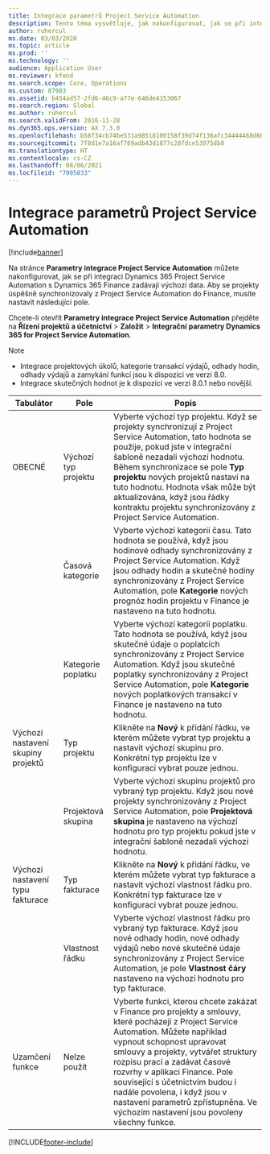 ```yaml
---
title: Integrace parametrů Project Service Automation
description: Tento téma vysvětluje, jak nakonfigurovat, jak se při integraci zadávají výchozí data Microsoft Dynamics 365 for Project Service Automation s Microsoft Dynamics 365 Finance.
author: ruhercul
ms.date: 03/03/2020
ms.topic: article
ms.prod: ''
ms.technology: ''
audience: Application User
ms.reviewer: kfend
ms.search.scope: Core, Operations
ms.custom: 87983
ms.assetid: b454ad57-2fd6-46c9-a77e-646de4153067
ms.search.region: Global
ms.author: ruhercul
ms.search.validFrom: 2016-11-28
ms.dyn365.ops.version: AX 7.3.0
ms.openlocfilehash: b58f34cb74be531a98518100158f39d74f136afc34444468d666cd4e9394af6f
ms.sourcegitcommit: 7f8d1e7a16af769adb43d1877c28fdce53975db8
ms.translationtype: HT
ms.contentlocale: cs-CZ
ms.lasthandoff: 08/06/2021
ms.locfileid: "7005833"
---
```

# <a name="project-service-automation-integration-parameters"></a>Integrace parametrů Project Service Automation

[!include[banner](../includes/banner.md)]

Na stránce **Parametry integrace Project Service Automation** můžete nakonfigurovat, jak se při integraci Dynamics 365 Project Service Automation s Dynamics 365 Finance zadávají výchozí data. Aby se projekty úspěšně synchronizovaly z Project Service Automation do Finance, musíte nastavit následující pole.

Chcete-li otevřít **Parametry integrace Project Service Automation** přejděte na **Řízení projektů a účetnictví** \> **Založit** \> **Integrační parametry Dynamics 365 for Project Service Automation**. 

> [!NOTE]
> - Integrace projektových úkolů, kategorie transakcí výdajů, odhady hodin, odhady výdajů a zamykání funkcí jsou k dispozici ve verzi 8.0.
> - Integrace skutečných hodnot je k dispozici ve verzi 8.0.1 nebo novější.


| Tabulátor                    | Pole                | Popis |
|------------------------|----------------------|-------------|
| OBECNÉ                | Výchozí typ projektu | Vyberte výchozí typ projektu. Když se projekty synchronizují z Project Service Automation, tato hodnota se použije, pokud jste v integrační šabloně nezadali výchozí hodnotu. Během synchronizace se pole **Typ projektu** nových projektů nastaví na tuto hodnotu. Hodnota však může být aktualizována, když jsou řádky kontraktu projektu synchronizovány z Project Service Automation. |
|                        | Časová kategorie        | Vyberte výchozí kategorii času. Tato hodnota se používá, když jsou hodinové odhady synchronizovány z Project Service Automation. Když jsou odhady hodin a skutečné hodiny synchronizovány z Project Service Automation, pole **Kategorie** nových prognóz hodin projektu v Finance je nastaveno na tuto hodnotu. |
|                        | Kategorie poplatku         | Vyberte výchozí kategorii poplatku. Tato hodnota se používá, když jsou skutečné údaje o poplatcích synchronizovány z Project Service Automation. Když jsou skutečné poplatky synchronizovány z Project Service Automation, pole **Kategorie** nových poplatkových transakcí v Finance je nastaveno na tuto hodnotu. |
| Výchozí nastavení skupiny projektů | Typ projektu         | Klikněte na **Nový** k přidání řádku, ve kterém můžete vybrat typ projektu a nastavit výchozí skupinu pro. Konkrétní typ projektu lze v konfiguraci vybrat pouze jednou. |
|                        | Projektová skupina        | Vyberte výchozí skupinu projektů pro vybraný typ projektu. Když jsou nové projekty synchronizovány z Project Service Automation, pole **Projektová skupina** je nastaveno na výchozí hodnotu pro typ projektu pokud jste v integrační šabloně nezadali výchozí hodnotu. |
| Výchozí nastavení typu fakturace  | Typ fakturace         | Klikněte na **Nový** k přidání řádku, ve kterém můžete vybrat typ fakturace a nastavit výchozí vlastnost řádku pro. Konkrétní typ fakturace lze v konfiguraci vybrat pouze jednou. |
|                        | Vlastnost řádku        | Vyberte výchozí vlastnost řádku pro vybraný typ fakturace. Když jsou nové odhady hodin, nové odhady výdajů nebo nové skutečné údaje synchronizovány z Project Service Automation, je pole **Vlastnost čáry** nastaveno na výchozí hodnotu pro typ fakturace. |
| Uzamčení funkce  | Nelze použít       | Vyberte funkci, kterou chcete zakázat v Finance pro projekty a smlouvy, které pocházejí z Project Service Automation. Můžete například vypnout schopnost upravovat smlouvy a projekty, vytvářet struktury rozpisu prací a zadávat časové rozvrhy v aplikaci Finance. Pole související s účetnictvím budou i nadále povolena, i když jsou v nastavení parametrů zpřístupněna. Ve výchozím nastavení jsou povoleny všechny funkce. |


[!INCLUDE[footer-include](../includes/footer-banner.md)]
